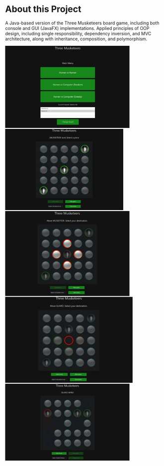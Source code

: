# About this Project
A Java-based version of the Three Musketeers board game, including both console and GUI (JavaFX) implementations. Applied principles of OOP design, including single responsibility, dependency inversion, and MVC architecture, along with inheritance, composition, and polymorphism.

<p align="">
  <img width="400" src="/images/tm1.png">
  <img width="380" src="/images/tm2.png">
  <img width="400" src="/images/tm3.png">
  <img width="410" src="/images/tm4.png">
  <img width="400" src="/images/tm5.png">
</p>
